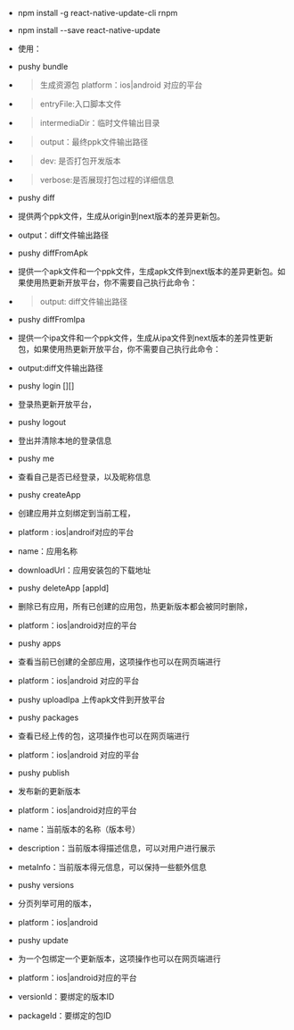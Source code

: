 + npm install -g react-native-update-cli rnpm

+ npm install --save react-native-update

+ 使用：

+ pushy bundle
+ > 生成资源包 platform：ios|android 对应的平台
+ > entryFile:入口脚本文件
+ > intermediaDir：临时文件输出目录
+ > output：最终ppk文件输出路径
+ > dev: 是否打包开发版本
+ > verbose:是否展现打包过程的详细信息

+ pushy diff
+ 提供两个ppk文件，生成从origin到next版本的差异更新包。
+ output：diff文件输出路径

+ pushy diffFromApk
+ 提供一个apk文件和一个ppk文件，生成apk文件到next版本的差异更新包。如果使用热更新开放平台，你不需要自己执行此命令：
+ > output: diff文件输出路径

+ pushy diffFromIpa
+ 提供一个ipa文件和一个ppk文件，生成从ipa文件到next版本的差异性更新包，如果使用热更新开放平台，你不需要自己执行此命令：
+ output:diff文件输出路径

+ pushy login [][]
+ 登录热更新开放平台，

+ pushy logout
+ 登出并清除本地的登录信息

+ pushy me
+ 查看自己是否已经登录，以及昵称信息

+ pushy createApp
+ 创建应用并立刻绑定到当前工程，
+ platform : ios|androif对应的平台
+ name：应用名称
+ downloadUrl：应用安装包的下载地址


+ pushy deleteApp [appId]
+ 删除已有应用，所有已创建的应用包，热更新版本都会被同时删除，
+ platform：ios|android对应的平台

+ pushy apps
+ 查看当前已创建的全部应用，这项操作也可以在网页端进行
+ platform：ios|android 对应的平台

+ pushy uploadIpa 上传apk文件到开放平台

+ pushy packages
+ 查看已经上传的包，这项操作也可以在网页端进行
+ platform：ios|android 对应的平台

+ pushy publish
+ 发布新的更新版本
+ platform：ios|android对应的平台
+ name：当前版本的名称（版本号）
+ description：当前版本得描述信息，可以对用户进行展示
+ metaInfo：当前版本得元信息，可以保持一些额外信息

+ pushy versions
+ 分页列举可用的版本，
+ platform：ios|android

+ pushy update
+ 为一个包绑定一个更新版本，这项操作也可以在网页端进行
+ platform：ios|android对应的平台
+ versionId：要绑定的版本ID
+ packageId：要绑定的包ID